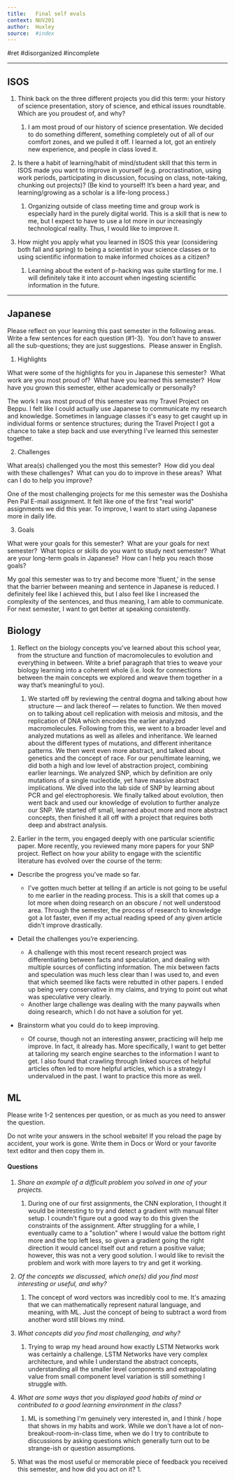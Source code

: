 ```yaml
---
title:   Final self evals
context: NUV201
author:  Huxley
source:  #index
---
```


#ret  #disorganized #incomplete

---




## ISOS
1) Think back on the three different projects you did this term: your history of science presentation, story of science, and ethical issues roundtable. Which are you proudest of, and why?
	1) I am most proud of our history of science presentation. We decided to do something different, something completely out of all of our comfort zones, and we pulled it off.  I learned a lot, got an entirely new experience, and people in class loved it.

2) Is there a habit of learning/habit of mind/student skill that this term in ISOS made you want to improve in yourself (e.g. procrastination, using work periods, participating in discussion, focusing on class, note-taking, chunking out projects)? (Be kind to yourself! It’s been a hard year, and learning/growing as a scholar is a life-long process.) 
	1) Organizing outside of class meeting time and group work is especially hard in the purely digital world. This is a skill that is new to me, but I expect to have to use a lot more in our increasingly technological reality. Thus, I would like to improve it.

3) How might you apply what you learned in ISOS this year (considering both fall and spring) to being a scientist in your science classes or to using scientific information to make informed choices as a citizen?
	1) Learning about the extent of p-hacking was quite startling for me. I will definitely take it into account when ingesting scientific information in the future.
	
--- 

## Japanese
Please reflect on your learning this past semester in the following areas.  Write a few sentences for each question (#1-3).  You don’t have to answer all the sub-questions; they are just suggestions.  Please answer in English.

1) Highlights

What were some of the highlights for you in Japanese this semester?  What work are you most proud of?  What have you learned this semester?  How have you grown this semester, either academically or personally?

The work I was most proud of this semester was my Travel Project on Beppu. I felt like I could actually use Japanese to communicate my research and knowledge. Sometimes in language classes it's easy to get caught up in individual forms or sentence structures; during the Travel Project I got a chance to take a step back and use everything I've learned this semester together.

2) Challenges

What area(s) challenged you the most this semester?  How did you deal with these challenges?  What can you do to improve in these areas?  What can I do to help you improve?

One of the most challenging projects for me this semester was the Doshisha Pen Pal E-mail assignment. It felt like one of the first "real world" assignments we did this year. To improve, I want to start using Japanese more in daily life. 

3) Goals

What were your goals for this semester?  What are your goals for next semester?  What topics or skills do you want to study next semester?  What are your long-term goals in Japanese?  How can I help you reach those goals?


My goal this semester was to try and become more 'fluent,' in the sense that the barrier between meaning and sentence in Japanese is reduced. I definitely feel like I achieved this, but I also feel like I increased the complexity of the sentences, and thus meaning, I am able to communicate. For next semester, I want to get better at speaking consistently.



## Biology


1) Reflect on the biology concepts you've learned about this school year, from the structure and function of macromolecules to evolution and everything in between. Write a brief paragraph that tries to weave your biology learning into a coherent whole (i.e. look for connections between the main concepts we explored and weave them together in a way that’s meaningful to you).
	1) We started off by reviewing the central dogma and talking about how structure — and lack thereof — relates to function. We then moved on to talking about cell replication with meiosis and mitosis, and the replication of DNA which encodes the earlier analyzed macromolecules. Following from this, we went to a broader level and analyzed mutations as well as alleles and inheritance. We learned about the different types of mutations, and different inheritance patterns. We then went even more abstract, and talked about genetics and the concept of race. For our penultimate learning, we did both a high and low level of abstraction project, combining earlier learnings. We analyzed SNP, which by definition are only mutations of a single nucleotide, yet have massive abstract implications. We dived into the lab side of SNP by learning about PCR and gel electrophoresis. We finally talked about evolution, then went back and used our knowledge of evolution to further analyze our SNP. We started off small, learned about more and more abstract concepts, then finished it all off with a project that requires both deep and abstract analysis.

2) Earlier in the term, you engaged deeply with one particular scientific paper. More recently, you reviewed many more papers for your SNP project. Reflect on how your ability to engage with the scientific literature has evolved over the course of the term: 

-   Describe the progress you’ve made so far. 
	- I've gotten much better at telling if an article is not going to be useful to me earlier in the reading process. This is a skill that comes up a lot more when doing research on an obscure / not well understood area. Through the semester, the process of research to knowledge got a lot faster, even if my actual reading speed of any given article didn't improve drastically.

-   Detail the challenges you’re experiencing. 
	-   A challenge with this most recent research project was differentiating between facts and speculation, and dealing with multiple sources of conflicting information. The mix between facts and speculation was much less clear than I was used to, and even that which seemed like facts were rebutted in other papers. I ended up being very conservative in my claims, and trying to point out what was speculative very clearly.
	-   Another large challenge was dealing with the many paywalls when doing research, which I do not have a solution for yet.

-   Brainstorm what you could do to keep improving.
	-   Of course, though not an interesting answer, practicing will help me improve. In fact, it already has. More specifically, I want to get better at tailoring my search engine searches to the information I want to get. I also found that crawling through linked sources of helpful articles often led to more helpful articles, which is a strategy I undervalued in the past. I want to practice this more as well.

## ML

Please write 1-2 sentences per question, or as much as you need to answer the question.

Do not write your answers in the school website! If you reload the page by accident, your work is gone. Write them in Docs or Word or your favorite text editor and then copy them in.

#### Questions

1.  *Share an example of a difficult problem you solved in one of your projects.*
	1.  During one of our first assignments, the CNN exploration, I thought it would be interesting to try and detect a gradient with manual filter setup. I coundn't figure out a good way to do this given the constraints of the assignment. After struggling for a while, I eventually came to a "solution" where I would value the bottom right more and the top left less, so given a gradient going the right direction it would cancel itself out and return a positive value; however, this was not a very good solution. I would like to revisit the problem and work with more layers to try and get it working.

2.  *Of the concepts we discussed, which one(s) did you find most interesting or useful, and why?*
	1.  The concept of word vectors was incredibly cool to me. It's amazing that we can mathematically represent natural language, and meaning, with ML. Just the concept of being to subtract a word from another word still blows my mind.

3.  *What concepts did you find most challenging, and why?*
	1.  Trying to wrap my head around how exactly LSTM Networks work was certainly a challenge. LSTM Networks have very complex architecture, and while I understand the abstract concepts, understanding all the smaller level components and extrapolating value from small component level variation is still something I struggle with.


5. *What are some ways that you displayed good habits of mind or contributed to a good learning environment in the class?*
	1. ML is something I'm genuinely very interested in, and I think / hope that shows in my habits and work. While we don't have a lot of non-breakout-room-in-class time, when we do I try to contribute to discussions by asking questions which generally turn out to be strange-ish or question assumptions. 

6.  What was the most useful or memorable piece of feedback you received this semester, and how did you act on it?
	1.  



















